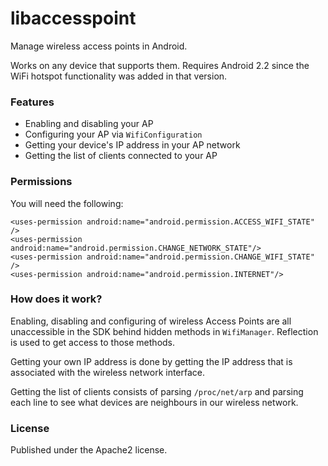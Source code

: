 # libaccesspoint

Manage wireless access points in Android.

Works on any device that supports them. Requires Android 2.2 since the WiFi
hotspot functionality was added in that version.

### Features

 * Enabling and disabling your AP
 * Configuring your AP via `WifiConfiguration`
 * Getting your device's IP address in your AP network
 * Getting the list of clients connected to your AP

### Permissions

You will need the following:

	<uses-permission android:name="android.permission.ACCESS_WIFI_STATE" />
	<uses-permission android:name="android.permission.CHANGE_NETWORK_STATE"/>
	<uses-permission android:name="android.permission.CHANGE_WIFI_STATE" />
	<uses-permission android:name="android.permission.INTERNET"/>

### How does it work?

Enabling, disabling and configuring of wireless Access Points are all
unaccessible in the SDK behind hidden methods in `WifiManager`. Reflection is
used to get access to those methods.

Getting your own IP address is done by getting the IP address that is
associated with the wireless network interface.

Getting the list of clients consists of parsing `/proc/net/arp` and parsing
each line to see what devices are neighbours in our wireless network.

### License

Published under the Apache2 license.
